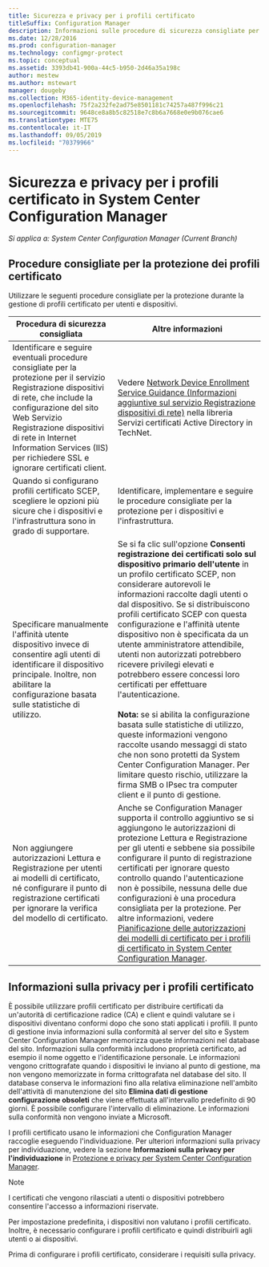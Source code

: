 ```yaml
---
title: Sicurezza e privacy per i profili certificato
titleSuffix: Configuration Manager
description: Informazioni sulle procedure di sicurezza consigliate per gestire i profili certificato per utenti e dispositivi in System Center Configuration Manager.
ms.date: 12/28/2016
ms.prod: configuration-manager
ms.technology: configmgr-protect
ms.topic: conceptual
ms.assetid: 3393db41-900a-44c5-b950-2d46a35a198c
author: mestew
ms.author: mstewart
manager: dougeby
ms.collection: M365-identity-device-management
ms.openlocfilehash: 75f2a232fe2ad75e8501181c74257a487f996c21
ms.sourcegitcommit: 9648ce8a8b5c82518e7c8b6a7668e0e9b076cae6
ms.translationtype: MTE75
ms.contentlocale: it-IT
ms.lasthandoff: 09/05/2019
ms.locfileid: "70379966"
---
```

# <a name="security-and-privacy-for-certificate-profiles-in-system-center-configuration-manager"></a>Sicurezza e privacy per i profili certificato in System Center Configuration Manager

*Si applica a: System Center Configuration Manager (Current Branch)*


##  <a name="security-best-practices-for-certificate-profiles"></a>Procedure consigliate per la protezione dei profili certificato  
 Utilizzare le seguenti procedure consigliate per la protezione durante la gestione di profili certificato per utenti e dispositivi.  

|Procedura di sicurezza consigliata|Altre informazioni|  
|----------------------------|----------------------|  
|Identificare e seguire eventuali procedure consigliate per la protezione per il servizio Registrazione dispositivi di rete, che include la configurazione del sito Web Servizio Registrazione dispositivi di rete in Internet Information Services (IIS) per richiedere SSL e ignorare certificati client.|Vedere [Network Device Enrollment Service Guidance (Informazioni aggiuntive sul servizio Registrazione dispositivi di rete)](https://go.microsoft.com/fwlink/p/?LinkId=309016) nella libreria Servizi certificati Active Directory in TechNet.|  
|Quando si configurano profili certificato SCEP, scegliere le opzioni più sicure che i dispositivi e l'infrastruttura sono in grado di supportare.|Identificare, implementare e seguire le procedure consigliate per la protezione per i dispositivi e l'infrastruttura.|  
|Specificare manualmente l'affinità utente dispositivo invece di consentire agli utenti di identificare il dispositivo principale. Inoltre, non abilitare la configurazione basata sulle statistiche di utilizzo.|Se si fa clic sull'opzione **Consenti registrazione dei certificati solo sul dispositivo primario dell'utente** in un profilo certificato SCEP, non considerare autorevoli le informazioni raccolte dagli utenti o dal dispositivo. Se si distribuiscono profili certificato SCEP con questa configurazione e l'affinità utente dispositivo non è specificata da un utente amministratore attendibile, utenti non autorizzati potrebbero ricevere privilegi elevati e potrebbero essere concessi loro certificati per effettuare l'autenticazione.<br /><br /> **Nota:** se si abilita la configurazione basata sulle statistiche di utilizzo, queste informazioni vengono raccolte usando messaggi di stato che non sono protetti da System Center Configuration Manager. Per limitare questo rischio, utilizzare la firma SMB o IPsec tra computer client e il punto di gestione.|  
|Non aggiungere autorizzazioni Lettura e Registrazione per utenti ai modelli di certificato, né configurare il punto di registrazione certificati per ignorare la verifica del modello di certificato.|Anche se Configuration Manager supporta il controllo aggiuntivo se si aggiungono le autorizzazioni di protezione Lettura e Registrazione per gli utenti e sebbene sia possibile configurare il punto di registrazione certificati per ignorare questo controllo quando l'autenticazione non è possibile, nessuna delle due configurazioni è una procedura consigliata per la protezione. Per altre informazioni, vedere [Pianificazione delle autorizzazioni dei modelli di certificato per i profili di certificato in System Center Configuration Manager](../../protect/plan-design/planning-for-certificate-template-permissions.md).|  

## <a name="privacy-information-for-certificate-profiles"></a>Informazioni sulla privacy per i profili certificato  
 È possibile utilizzare profili certificato per distribuire certificati da un'autorità di certificazione radice (CA) e client e quindi valutare se i dispositivi diventano conformi dopo che sono stati applicati i profili. Il punto di gestione invia informazioni sulla conformità al server del sito e System Center Configuration Manager memorizza queste informazioni nel database del sito. Informazioni sulla conformità includono proprietà certificato, ad esempio il nome oggetto e l'identificazione personale. Le informazioni vengono crittografate quando i dispositivi le inviano al punto di gestione, ma non vengono memorizzate in forma crittografata nel database del sito. Il database conserva le informazioni fino alla relativa eliminazione nell'ambito dell'attività di manutenzione del sito **Elimina dati di gestione configurazione obsoleti** che viene effettuata all'intervallo predefinito di 90 giorni. È possibile configurare l'intervallo di eliminazione. Le informazioni sulla conformità non vengono inviate a Microsoft.  

 I profili certificato usano le informazioni che Configuration Manager raccoglie eseguendo l'individuazione. Per ulteriori informazioni sulla privacy per individuazione, vedere la sezione **Informazioni sulla privacy per l'individuazione** in [Protezione e privacy per System Center Configuration Manager](../../core/plan-design/security/security-and-privacy.md).  

> [!NOTE]  
>  I certificati che vengono rilasciati a utenti o dispositivi potrebbero consentire l'accesso a informazioni riservate.  

 Per impostazione predefinita, i dispositivi non valutano i profili certificato. Inoltre, è necessario configurare i profili certificato e quindi distribuirli agli utenti o ai dispositivi.  

 Prima di configurare i profili certificato, considerare i requisiti sulla privacy.  
